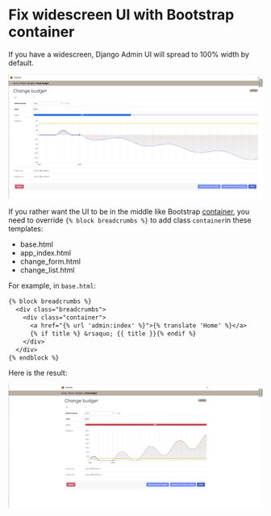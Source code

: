 # Fix widescreen UI with Bootstrap container

If you have a widescreen, Django Admin UI will spread to 100% width by default.

![Django Admin on a 2k screen.](../.gitbook/assets/screen-shot-2021-06-06-at-11.14.33.png)

If you rather want the UI to be in the middle like Bootstrap [container](https://getbootstrap.com/docs/5.0/layout/containers/), you need to override `{% block breadcrumbs %}` to add class `container`in these templates:

* base.html
* app\_index.html
* change\_form.html
* change\_list.html

For example, in `base.html`:

```markup
{% block breadcrumbs %}
  <div class="breadcrumbs">
    <div class="container">
      <a href="{% url 'admin:index' %}">{% translate 'Home' %}</a>
      {% if title %} &rsaquo; {{ title }}{% endif %}
    </div>
  </div>
{% endblock %}
```

 Here is the result:

![Django Admin on a 2k screen with Bootstrap container](../.gitbook/assets/screen-shot-2021-06-06-at-11.19.40.png)

